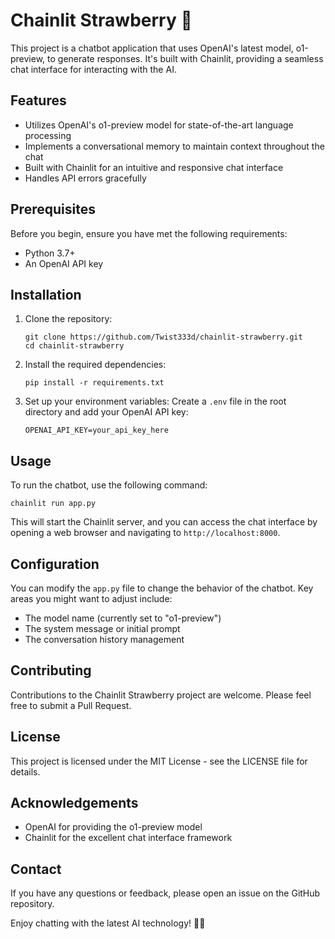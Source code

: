 # Chainlit Strawberry 🍓

This project is a chatbot application that uses OpenAI's latest model, o1-preview, to generate responses. It's built with Chainlit, providing a seamless chat interface for interacting with the AI.

## Features

- Utilizes OpenAI's o1-preview model for state-of-the-art language processing
- Implements a conversational memory to maintain context throughout the chat
- Built with Chainlit for an intuitive and responsive chat interface
- Handles API errors gracefully

## Prerequisites

Before you begin, ensure you have met the following requirements:

- Python 3.7+
- An OpenAI API key

## Installation

1. Clone the repository:
   ```
   git clone https://github.com/Twist333d/chainlit-strawberry.git
   cd chainlit-strawberry
   ```

2. Install the required dependencies:
   ```
   pip install -r requirements.txt
   ```

3. Set up your environment variables:
   Create a `.env` file in the root directory and add your OpenAI API key:
   ```
   OPENAI_API_KEY=your_api_key_here
   ```

## Usage

To run the chatbot, use the following command:

```
chainlit run app.py
```

This will start the Chainlit server, and you can access the chat interface by opening a web browser and navigating to `http://localhost:8000`.

## Configuration

You can modify the `app.py` file to change the behavior of the chatbot. Key areas you might want to adjust include:

- The model name (currently set to "o1-preview")
- The system message or initial prompt
- The conversation history management

## Contributing

Contributions to the Chainlit Strawberry project are welcome. Please feel free to submit a Pull Request.

## License

This project is licensed under the MIT License - see the LICENSE file for details.

## Acknowledgements

- OpenAI for providing the o1-preview model
- Chainlit for the excellent chat interface framework

## Contact

If you have any questions or feedback, please open an issue on the GitHub repository.

Enjoy chatting with the latest AI technology! 🍓🤖
